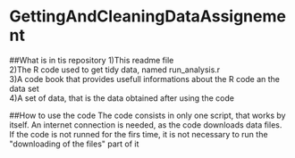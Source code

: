 # GettingAndCleaningDataAssignement

##What is in tis repository
1)This readme file  
2)The R code used to get tidy data, named run_analysis.r  
3)A code book that provides usefull informations about the R code an the data set  
4)A set of data, that is the data obtained after using the code  

##How to use the code
The code consists in only one script, that works by itself. An internet connection is needed, as the code downloads data files.  
If the code is not runned for the firs time, it is not necessary to run the "downloading of the files" part of it  